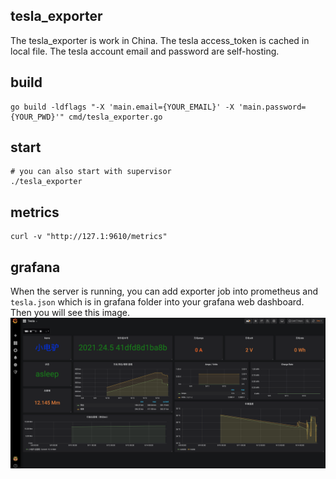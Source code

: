 ## tesla_exporter
The tesla_exporter is work in China.
The tesla access_token is cached in local file. The tesla account email and password are self-hosting.

## build
```
go build -ldflags "-X 'main.email={YOUR_EMAIL}' -X 'main.password={YOUR_PWD}'" cmd/tesla_exporter.go
```
## start
```
# you can also start with supervisor
./tesla_exporter
```

## metrics
```
curl -v "http://127.1:9610/metrics"
```

## grafana
When the server is running, you can add exporter job into prometheus and `tesla.json` which is in grafana folder into your grafana web dashboard. Then you will see this image.
![tesla](/grafana/tesla.png)
